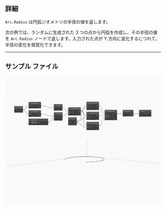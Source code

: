## 詳細
`Arc.Radius` は円弧ジオメトリの半径の値を返します。

次の例では、ランダムに生成された 3 つの点から円弧を作成し、その半径の値を `Arc.Radius` ノードで返します。入力された点が Y 方向に変化するにつれて、半径の変化を視覚化できます。

___
## サンプル ファイル

![Radius](./Autodesk.DesignScript.Geometry.Arc.Radius_img.jpg)


